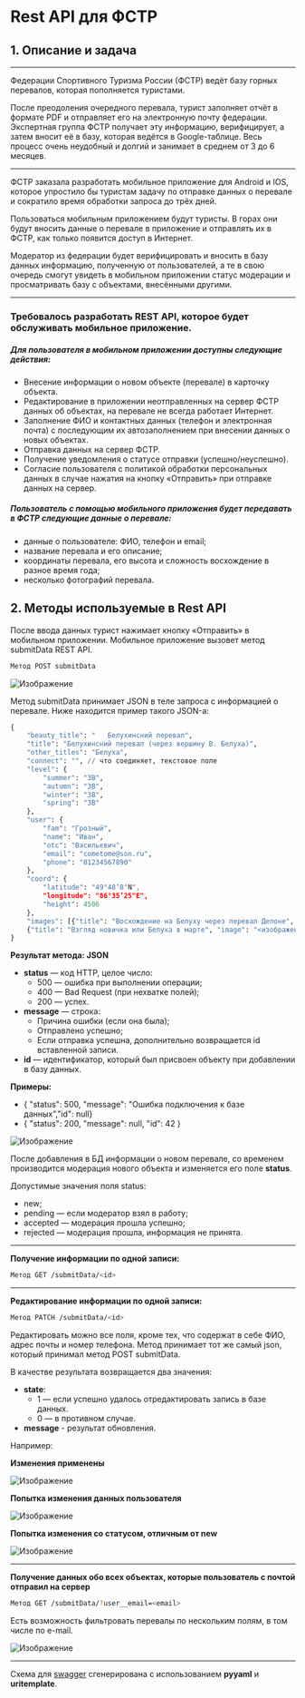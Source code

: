 # Rest API для ФСТР

## 1. Описание и задача


***
Федерации Спортивного Туризма России (ФСТР) ведёт базу горных перевалов, которая пополняется туристами.

После преодоления очередного перевала, турист заполняет отчёт в формате PDF и отправляет его на электронную почту федерации. Экспертная группа ФСТР получает эту информацию, верифицирует, а затем вносит её в базу, которая ведётся в Google-таблице.
Весь процесс очень неудобный и долгий и занимает в среднем от 3 до 6 месяцев.
***
ФСТР заказала разработать мобильное приложение для Android и IOS, которое упростило бы туристам задачу по отправке данных о перевале и сократило время обработки запроса до трёх дней.

Пользоваться мобильным приложением будут туристы. В горах они будут вносить данные о перевале в приложение и отправлять их в ФСТР, как только появится доступ в Интернет.

Модератор из федерации будет верифицировать и вносить в базу данных информацию, полученную от пользователей, а те в свою очередь смогут увидеть в мобильном приложении статус модерации и просматривать базу с объектами, внесёнными другими.
***
### Требовалось разработать REST API, которое будет обслуживать мобильное приложение.

##### Для пользователя в мобильном приложении доступны следующие действия:

- Внесение информации о новом объекте (перевале) в карточку объекта.
- Редактирование в приложении неотправленных на сервер ФСТР данных об объектах, 
на перевале не всегда работает Интернет.
- Заполнение ФИО и контактных данных (телефон и электронная почта) с последующим 
их автозаполнением при внесении данных о новых объектах.
- Отправка данных на сервер ФСТР.
- Получение уведомления о статусе отправки (успешно/неуспешно).
- Согласие пользователя с политикой обработки персональных данных в случае 
нажатия на кнопку «Отправить» при отправке данных на сервер.

##### Пользователь с помощью мобильного приложения будет передавать в ФСТР следующие данные о перевале:

- данные о пользователе: ФИО, телефон и email;
- название перевала и его описание;
- координаты перевала, его высота и сложность восхождение в разное время года;
- несколько фотографий перевала.

## 2. Методы используемые в Rest API

После ввода данных турист нажимает кнопку «Отправить» в мобильном приложении.
Мобильное приложение вызовет метод submitData REST API.

```sh
Метод POST submitData
```
![Изображение](https://files.sudrf.ru/240/user/Screen_5_main.png)

Метод submitData принимает JSON в теле запроса с информацией о перевале. Ниже находится пример такого JSON-а:
```python
{
    "beauty_title": "	Белухинсний перевал",
    "title": "Белухинсний перевал (через вершину В. Белуха)",
    "other_titles": "Белуха",
    "connect": "", // что соединяет, текстовое поле
    "level": {
        "summer": "3B",
        "autumn": "3B",
        "winter": "3B",
        "spring": "3B"
    },
    "user": {
        "fam": "Грозный",
        "name": "Иван",
        "otc": "Васильевич",
        "email": "cometome@son.ru",
        "phone": "81234567890"
    },
    "coord": {
        "latitude": "49°48’8"N",
        "longitude": "86°35’25"E",
        "height": 4506
    },
    "images": [{"title": "Восхождение на Белуху через перевал Делоне", "image": "<изображение1>"},
    {"title": "Взгляд новичка или Белуха в марте", "image": "<изображение2>"}]
}
```

**Результат метода: JSON**

 - **status** — код HTTP, целое число:
   - 500 — ошибка при выполнении операции;
   - 400 — Bad Request (при нехватке полей);
   - 200 — успех.
 - **message** — строка:
   - Причина ошибки (если она была);
   - Отправлено успешно;
   - Если отправка успешна, дополнительно возвращается id вставленной записи.
 - **id** — идентификатор, который был присвоен объекту при добавлении в базу данных.

**Примеры:**
 - { "status": 500, "message": "Ошибка подключения к базе данных","id": null}
 - { "status": 200, "message": null, "id": 42 }


![Изображение](https://files.sudrf.ru/240/user/Screen_1_200.png)

  После добавления в БД информации о новом перевале, со временем производится модерация нового объекта и изменяется его поле  **status**.
 
Допустимые значения поля status:
 - new;
 - pending — если модератор взял в работу;
 - accepted — модерация прошла успешно;
 - rejected — модерация прошла, информация не принята.
***

**Получение информации по одной записи:**
 ```sh
Метод GET /submitData/<id>
```
 ***
**Редактирование информации по одной записи:**
 ```sh
Метод PATCH /submitData/<id>
```
Редактировать можно все поля, кроме тех, что содержат в себе ФИО, адрес почты и номер телефона.
Метод принимает тот же самый json, который принимал метод POST submitData.

В качестве результата возвращается два значения:
 - **state**:
    - 1 — если успешно удалось отредактировать запись в базе данных.
    - 0 — в противном случае.
 - **message** - результат обновления.

Например:

**Изменения применены**

![Изображение](https://files.sudrf.ru/240/user/Screen_2_good_upd.png)

**Попытка изменения данных пользователя**

![Изображение](https://files.sudrf.ru/240/user/Screen_3_user_change.png)

**Попытка изменения со статусом, отличным от new**

![Изображение](https://files.sudrf.ru/240/user/Screen_4_not_new.png)

***

**Получение данных обо всех объектах, которые пользователь с почтой <email> отправил на сервер**
 ```sh
Метод GET /submitData/?user__email=<email>
```
Есть возможность фильтровать перевалы по нескольким полям, в том числе по e-mail.

![Изображение](https://files.sudrf.ru/240/user/Screen_6_filters.png)

***

Схема для [swagger](http://steelballs00.pythonanywhere.com/swagger-ui/) сгенерирована с использованием **pyyaml** и **uritemplate**.